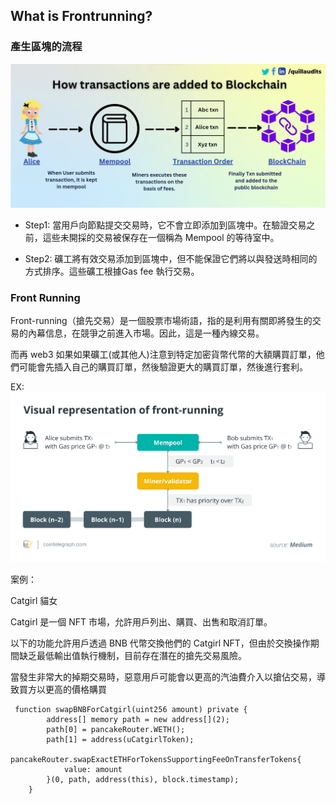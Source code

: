 ## What is Frontrunning?

### 產生區塊的流程
![image](./images/Group-image2-1.png)

- Step1: 當用戶向節點提交交易時，它不會立即添加到區塊中。在驗證交易之前，這些未開採的交易被保存在一個稱為 Mempool 的等待室中。

- Step2:
  礦工將有效交易添加到區塊中，但不能保證它們將以與發送時相同的方式排序。這些礦工根據Gas fee 執行交易。


### Front Running

Front-running（搶先交易）是一個股票市場術語，指的是利用有關即將發生的交易的內幕信息，在競爭之前進入市場。因此，這是一種內線交易。

而再 web3 如果如果礦工(或其他人)注意到特定加密貨幣代幣的大額購買訂單，他們可能會先插入自己的購買訂單，然後驗證更大的購買訂單，然後進行套利。

EX:
![image](./images/Group-image2-2.png)


案例：

Catgirl 貓女

Catgirl 是一個 NFT 市場，允許用戶列出、購買、出售和取消訂單。


以下的功能允許用戶透過 BNB 代幣交換他們的 Catgirl NFT，但由於交換操作期間缺乏最低輸出值執行機制，目前存在潛在的搶先交易風險。

當發生非常大的掉期交易時，惡意用戶可能會以更高的汽油費介入以搶佔交易，導致買方以更高的價格購買


```
 function swapBNBForCatgirl(uint256 amount) private {
        address[] memory path = new address[](2);
        path[0] = pancakeRouter.WETH();
        path[1] = address(uCatgirlToken);
        pancakeRouter.swapExactETHForTokensSupportingFeeOnTransferTokens{
            value: amount
        }(0, path, address(this), block.timestamp);
    }
```